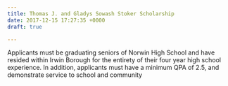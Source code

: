 ```yaml
---
title: Thomas J. and Gladys Sowash Stoker Scholarship
date: 2017-12-15 17:27:35 +0000
draft: true

---
```

Applicants must be graduating seniors of Norwin High School and have resided within Irwin Borough for the entirety of their four year high school experience.  In addition, applicants must have a minimum QPA of 2.5, and demonstrate service to school and community